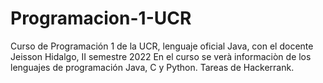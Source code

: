 # Programacion-1-UCR
Curso de Programación 1 de la UCR, lenguaje oficial Java, con el docente Jeisson Hidalgo, II semestre 2022
En el curso se verà informaciòn de los lenguajes de programación Java, C y Python.
Tareas de Hackerrank.
